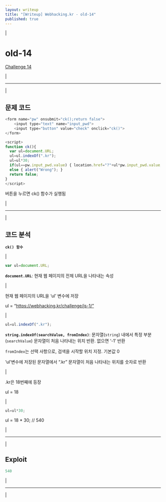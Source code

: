 ```yaml
---
layout: writeup
title: "[Writeup] Webhacking.kr - old-14"
published: true
---
```


|

# old-14

[Challenge 14](https://webhacking.kr/challenge/js-1/)

|

---

|

## 문제 코드

```js
<form name="pw" onsubmit="ck();return false">
	<input type="text" name="input_pwd">
	<input type="button" value="check" onclick="ck()">
</form>
```

```js
<script>
function ck(){
  var ul=document.URL;
  ul=ul.indexOf(".kr");
  ul=ul*30;
  if(ul==pw.input_pwd.value) { location.href="?"+ul*pw.input_pwd.value; }
  else { alert("Wrong"); }
  return false;
}
</script>
```

버튼을 누르면 ck() 함수가 실행됨

|

---

|

## 코드 분석

**`ck() 함수`**

|

```jsx
var ul=document.URL;
```

**`document.URL`**: 현재 웹 페이지의 전체 URL을 나타내는 속성

|

현재 웹 페이지의 URL을 ‘ul’ 변수에 저장

ul = “https://webhacking.kr/challenge/js-1/”

|

```jsx
ul=ul.indexOf(".kr");
```

**`string.indexOf(searchValue, fromIndex)`**: 문자열(`string`) 내에서 특정 부분(`searchValue`) 문자열이 처음 나타내는 위치 반환. 없으면 ‘-1’ 반환

`fromIndex`는 선택 사항으로, 검색을 시작할 위치 지정. 기본값 0

‘ul’변수에 저장된 문자열에서 “.kr” 문자열이 처음 나타내는 위치를 숫자로 반환

|

.kr은 18번째에 등장

ul = 18

|

```jsx
ul=ul*30;
```

ul = 18 * 30; // 540

|

---

|

## Exploit

```jsx
540
```

|

---

|